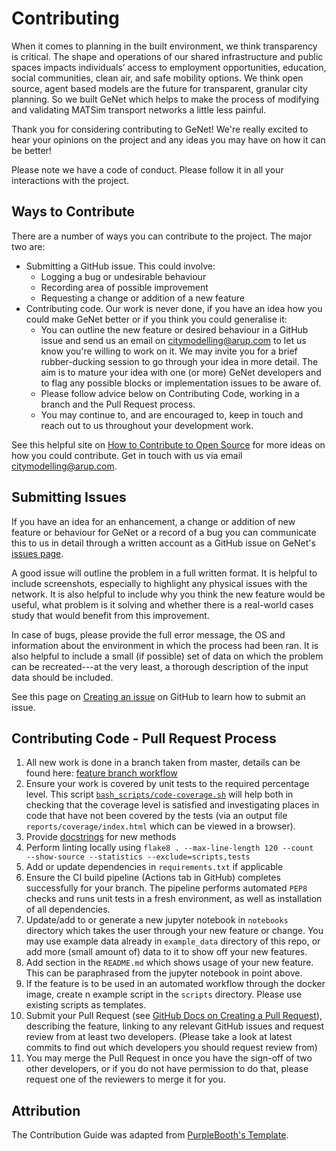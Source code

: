 # Contributing

When it comes to planning in the built environment, we think transparency is critical. The shape and operations of our shared infrastructure and public spaces impacts individuals’ access to employment opportunities, education, social communities, clean air, and safe mobility options. 
We think open source, agent based models are the future for transparent, granular city planning. So we built GeNet which helps to make the process of modifying and validating MATSim transport networks a little less painful. 

Thank you for considering contributing to GeNet! We're really excited to hear your opinions on the project and any ideas
you may have on how it can be better!

Please note we have a code of conduct. Please follow it in all your interactions with the project.

## Ways to Contribute

There are a number of ways you can contribute to the project. The major two are:
- Submitting a GitHub issue. This could involve:
    - Logging a bug or undesirable behaviour
    - Recording area of possible improvement
    - Requesting a change or addition of a new feature
- Contributing code. Our work is never done, if you have an idea how you could make GeNet better or if you think you 
could generalise it:
    - You can outline the new feature or desired behaviour in a GitHub issue and send us an email on [citymodelling@arup.com](mailto:citymodelling@arup.com) 
    to let us know you're willing to work on it. We may invite you for a brief rubber-ducking session to go through 
    your idea in more detail. The aim is to mature your idea with one (or more) GeNet developers and to flag 
    any possible blocks or implementation issues to be aware of.
    - Please follow advice below on Contributing Code, working in a branch and the Pull Request process.
    - You may continue to, and are encouraged to, keep in touch and reach out to us throughout your development work.

See this helpful site on [How to Contribute to Open Source](https://opensource.guide/how-to-contribute/) for more ideas
 on how you could contribute. Get in touch with us via email [citymodelling@arup.com](mailto:citymodelling@arup.com).

## Submitting Issues

If you have an idea for an enhancement, a change or addition of new feature or behaviour for GeNet or a record of a bug 
you can communicate this to us in detail through a written account as a GitHub issue on GeNet's [issues page](https://github.com/arup-group/genet/issues).
 
A good issue will outline the problem in a full written format. It is helpful to include screenshots, especially to 
highlight any physical issues with the network. It is also helpful to include why you think the new feature would be
useful, what problem is it solving and whether there is a real-world cases study that would benefit from this 
improvement.

In case of bugs, please provide the full error message, the OS and 
information about the environment in which the process had been ran. It is also helpful to include a small 
(if possible) set of data on which the problem can be recreated---at the very least, a thorough description of the 
input data should be included.

See this page on [Creating an issue](https://github.com/arup-group/genet/issues) on GitHub to learn how to submit an 
issue.

## Contributing Code - Pull Request Process

1. All new work is done in a branch taken from master, details can be found here:
[feature branch workflow](https://www.atlassian.com/git/tutorials/comparing-workflows/feature-branch-workflow)
2. Ensure your work is covered by unit tests to the required percentage level. This script 
[`bash_scripts/code-coverage.sh`](https://github.com/arup-group/genet/blob/master/bash_scripts/code-coverage.sh)
 will help both in checking that the coverage level is satisfied and investigating places in code that have not been 
 covered by the tests (via an output file `reports/coverage/index.html` which can be viewed in a browser).
3. Provide [docstrings](https://www.python.org/dev/peps/pep-0257/) for new methods 
4. Perform linting locally using ```flake8 . --max-line-length 120 --count  --show-source --statistics --exclude=scripts,tests```
5. Add or update dependencies in `requirements.txt` if applicable
6. Ensure the CI build pipeline (Actions tab in GitHub) completes successfully for your branch. The pipeline performs 
automated `PEP8` checks and runs unit tests in a fresh environment, as well as installation of all dependencies.
7. Update/add to or generate a new jupyter notebook in `notebooks` directory which takes the user through your new feature or
change. You may use example data already in `example_data` directory of this repo, or add more (small amount of) data to
it to show off your new features.
8. Add section in the `README.md` which shows usage of your new feature. This can be paraphrased from the jupyter
notebook in point above.
9. If the feature is to be used in an automated workflow through the docker image, create n example script in the 
`scripts` directory. Please use existing scripts as templates.
10. Submit your Pull Request (see [GitHub Docs on Creating a Pull Request](https://docs.github.com/en/free-pro-team@latest/github/collaborating-with-issues-and-pull-requests/creating-a-pull-request)),
 describing the feature, linking to any relevant GitHub issues and request review from at 
least two developers. (Please take a look at latest commits to find out which developers you should request review from)
11. You may merge the Pull Request in once you have the sign-off of two other developers, or if you 
do not have permission to do that, please request one of the reviewers to merge it for you.

## Attribution

The Contribution Guide was adapted from [PurpleBooth's Template](https://gist.github.com/PurpleBooth/b24679402957c63ec426).
